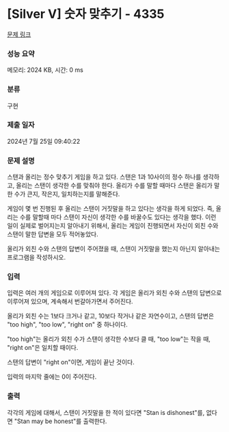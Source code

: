 # [Silver V] 숫자 맞추기 - 4335 

[문제 링크](https://www.acmicpc.net/problem/4335) 

### 성능 요약

메모리: 2024 KB, 시간: 0 ms

### 분류

구현

### 제출 일자

2024년 7월 25일 09:40:22

### 문제 설명

<p>스탠과 올리는 정수 맞추기 게임을 하고 있다. 스탠은 1과 10사이의 정수 하나를 생각하고, 올리는 스탠이 생각한 수를 맞춰야 한다. 올리가 수를 말할 때마다 스탠은 올리가 말한 수가 큰지, 작은지, 일치하는지를 말해준다.</p>

<p>게임이 몇 번 진행된 후 올리는 스탠이 거짓말을 하고 있다는 생각을 하게 되었다. 즉, 올리는 수를 말할때 마다 스탠이 자신이 생각한 수를 바꿀수도 있다는 생각을 했다. 이런 일이 실제로 벌어지는지 알아내기 위해서, 올리는 게임이 진행되면서 자신이 외친 수와 스탠이 말한 답변을 모두 적어놓았다.</p>

<p>올리가 외친 수와 스탠의 답변이 주어졌을 때, 스탠이 거짓말을 했는지 아닌지 알아내는 프로그램을 작성하시오.</p>

### 입력 

 <p>입력은 여러 개의 게임으로 이루어져 있다. 각 게임은 올리가 외친 수와 스탠의 답변으로 이루어져 있으며, 계속해서 번갈아가면서 주어진다.</p>

<p>올리가 외친 수는 1보다 크거나 같고, 10보다 작거나 같은 자연수이고, 스탠의 답변은 "too high", "too low", "right on" 중 하나이다.</p>

<p>"too high"는 올리가 외친 수가 스탠이 생각한 수보다 클 때, "too low"는 작을 때, "right on"은 일치할 때이다.</p>

<p>스탠의 답변이 "right on"이면, 게임이 끝난 것이다.</p>

<p>입력의 마지막 줄에는 0이 주어진다.</p>

### 출력 

 <p>각각의 게임에 대해서, 스탠이 거짓말을 한 적이 있다면 "Stan is dishonest"를, 없다면 "Stan may be honest"를 출력한다.</p>

